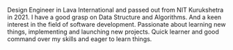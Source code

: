 Design Engineer in Lava International and passed out from NIT Kurukshetra in 2021. I have a good grasp on Data Structure and Algorithms. And a keen interest in the field of software development. Passionate about learning new things, implementing and launching new projects. Quick learner and good command over my skills and eager to learn things.
